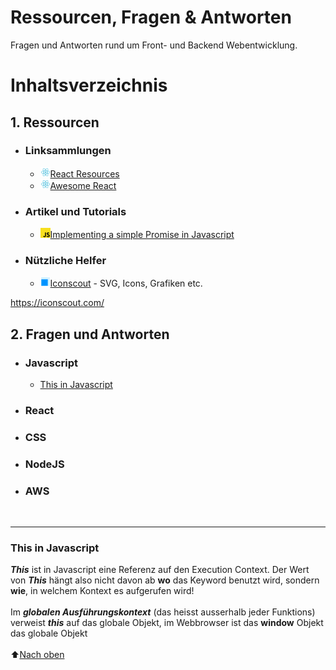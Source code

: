 # Ressourcen, Fragen & Antworten
Fragen und Antworten rund um Front- und Backend Webentwicklung. 

# Inhaltsverzeichnis

## 1. Ressourcen

* ### Linksammlungen

  * ![image](react.png)[React Resources](https://reactresources.com/)
  * ![image](react.png)[Awesome React](https://github.com/enaqx/awesome-react)

* ### Artikel und Tutorials
  * ![image](javascript.png)[Implementing a simple Promise in Javascript](https://medium.com/swlh/implement-a-simple-promise-in-javascript-20c9705f197a)

* ### Nützliche Helfer
  * ![image](layout.png)[Iconscout](https://iconscout.com/) - SVG, Icons, Grafiken etc.

https://iconscout.com/

## 2. Fragen und Antworten

* ### Javascript
  <a name="this_in_javascript"></a>
  * [This in Javascript](#this-in-javascript)

* ### React

* ### CSS

* ### NodeJS

* ### AWS

<br>
<hr>

### This in Javascript  
***This*** ist in Javascript eine Referenz auf den Execution Context. Der Wert von ***This*** hängt also nicht davon ab **wo** das Keyword benutzt wird, sondern **wie**, in welchem Kontext es aufgerufen wird!<br><br>
Im ***globalen Ausführungskontext*** (das heisst ausserhalb jeder Funktions) verweist ***this*** auf das globale Objekt, im Webbrowser ist das **window** Objekt das globale Objekt
<br><br>:arrow_up:[Nach oben](#this_in_javascript)
